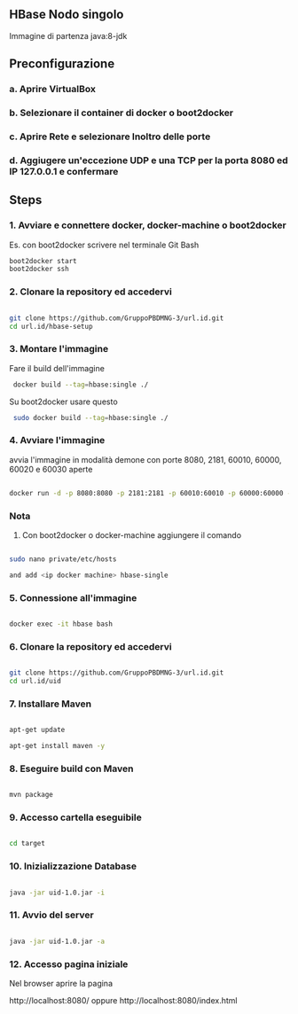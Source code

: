 HBase Nodo singolo
-----------------

Immagine di partenza java:8-jdk


Preconfigurazione
-----
### a. Aprire VirtualBox

### b. Selezionare il container di docker o boot2docker

### c. Aprire Rete e selezionare Inoltro delle porte

### d. Aggiugere un'eccezione UDP e una TCP per la porta 8080 ed IP 127.0.0.1 e confermare


Steps 
-----
### 1. Avviare e connettere docker, docker-machine o boot2docker

Es. con boot2docker scrivere nel terminale Git Bash
```bash
boot2docker start
boot2docker ssh
```


### 2. Clonare la repository ed accedervi

```bash

git clone https://github.com/GruppoPBDMNG-3/url.id.git
cd url.id/hbase-setup

```


### 3. Montare l'immagine

Fare il build dell'immagine

```bash
 docker build --tag=hbase:single ./
```

Su boot2docker usare questo
```bash
 sudo docker build --tag=hbase:single ./
```


### 4. Avviare l'immagine

avvia l'immagine in modalità demone con porte 8080, 2181, 60010, 60000, 60020 e 60030 aperte
```bash

docker run -d -p 8080:8080 -p 2181:2181 -p 60010:60010 -p 60000:60000 -p 60020:60020 -p 60030:60030 --name hbase -h hbase hbase:single

```

### Nota

1.	Con boot2docker o docker-machine aggiungere il comando

```bash

sudo nano private/etc/hosts

and add <ip docker machine> hbase-single
```

### 5. Connessione all'immagine 

```bash

docker exec -it hbase bash

```


### 6. Clonare la repository ed accedervi

```bash

git clone https://github.com/GruppoPBDMNG-3/url.id.git
cd url.id/uid

```

### 7. Installare Maven
```bash

apt-get update

apt-get install maven -y

```

### 8. Eseguire build con Maven

```bash

mvn package

```

### 9. Accesso cartella eseguibile
```bash

cd target

```

### 10. Inizializzazione Database

```bash

java -jar uid-1.0.jar -i

```

### 11. Avvio del server

```bash

java -jar uid-1.0.jar -a

```

### 12. Accesso pagina iniziale

Nel browser aprire la pagina

http://localhost:8080/
oppure 
http://localhost:8080/index.html
